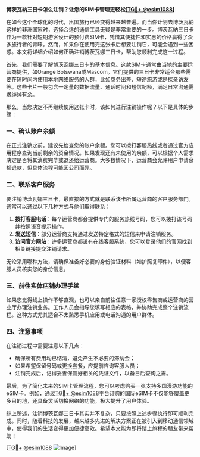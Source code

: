 **博茨瓦納三日卡怎么注销？让您的SIM卡管理更轻松[[TG💪+ @esim1088](https://t.me/s/esim1088)]**

在如今这个全球化的时代，出国旅行已经变得越来越普遍。而当你计划去博茨瓦納这样的非洲国家时，选择合适的通信工具无疑是非常重要的一步。博茨瓦納三日卡作为一款针对短期游客设计的预付费SIM卡，凭借其便捷性和实惠的价格赢得了众多旅行者的青睐。然而，如果你在使用完这张卡后想要注销它，可能会遇到一些困惑。本文将详细介绍如何正确注销博茨瓦娜三日卡，帮助您顺利完成这一过程。

首先，我们需要了解博茨瓦娜三日卡的基本信息。这款SIM卡通常由当地的主要运营商提供，如Orange Botswana或Mascom。它们提供的三日卡非常适合那些需要在短时间内使用本地网络服务的人群，比如商务出差、短途旅游或是探亲访友等。这些卡片一般包含一定量的数据流量、通话时间和短信配额，满足日常沟通需求绰绰有余。

那么，当您决定不再继续使用这张卡时，该如何进行注销操作呢？以下是具体的步骤：

### 一、确认账户余额

在正式注销之前，建议先检查您的账户余额。您可以拨打客服热线或者通过官方应用程序查询当前剩余的资金情况。如果发现还有未使用的余额，可以根据个人需求决定是否将其消费完毕或退还给运营商。大多数情况下，运营商会允许用户申请余额退款，但具体流程可能因公司而异。

### 二、联系客户服务

要注销博茨瓦娜三日卡，最直接的方式就是联系该卡所属运营商的客户服务部门。通常可以通过以下几种方式与他们取得联系：

1. **拨打客服电话**：每个运营商都会提供专门的服务热线号码，您可以拨打该号码并按照语音提示操作。
2. **发送短信**：部分运营商支持通过发送特定格式的短信来申请注销服务。
3. **访问官方网站**：许多运营商都设有在线客服系统，您可以登录他们的官网找到相关链接提交注销请求。

无论采用哪种方法，请确保准备好必要的身份验证材料（如护照复印件），以便客服人员核实您的身份信息。

### 三、前往实体店铺办理手续

如果您觉得线上操作不够直观，也可以亲自前往任意一家授权零售商或运营商的营业厅办理注销业务。工作人员会指导您填写相应的表格，并协助完成整个注销流程。这种方式尤其适合不太熟悉手机应用或电话沟通的用户群体。

### 四、注意事项

在注销过程中需要注意以下几点：
- 确保所有费用均已结清，避免产生不必要的滞纳金；
- 如果希望保留号码或更换套餐，应提前咨询客服人员；
- 注销完成后，记得妥善保管好相关的凭证文件，以备日后查询之需。

最后，为了简化未来的SIM卡管理流程，您可以考虑购买一张支持多国漫游功能的eSIM卡。例如，通过[TG💪+ @esim1088](https://t.me/s/esim1088)平台订购的国际eSIM卡不仅能够覆盖更多目的地，还具备灵活切换网络的功能，极大提升了用户体验。

综上所述，注销博茨瓦娜三日卡其实并不复杂，只要按照上述步骤执行即可顺利完成。同时，随着科技的发展，越来越多先进的解决方案正在被引入到移动通信领域中，使得我们的生活变得更加便捷高效。希望本文能为即将踏上旅程的朋友带来帮助！

[[TG💪+ @esim1088](https://t.me/s/esim1088) ![Image](https://i.postimg.cc/4NQfJmqS/Snipaste-2025-05-13-00-14-12.png)]